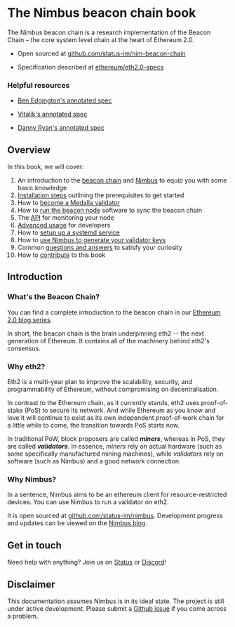 # The Nimbus beacon chain book

The Nimbus beacon chain is a research implementation of the Beacon Chain – the core system level chain at the heart of Ethereum 2.0.


- Open sourced at [github.com/status-im/nim-beacon-chain](https://github.com/status-im/nim-beacon-chain/tree/master)

- Specification described at [ethereum/eth2.0-specs](https://github.com/ethereum/eth2.0-specs/tree/v0.12.2#phase-0)


### Helpful resources
- [Ben Edgington's annotated spec](https://benjaminion.xyz/eth2-annotated-spec/phase0/beacon-chain/) 

- [Vitalik's annotated spec](https://github.com/ethereum/annotated-spec/blob/master/phase0/beacon-chain.md)
- [Danny Ryan's annotated spec](https://notes.ethereum.org/@djrtwo/Bkn3zpwxB)


## Overview

In this book, we will cover:

1. An introduction to the [beacon chain](./faq.md#whats-the-beacon-chain) and [Nimbus](./faq.md#what-is-nimbus) to equip you with some basic knowledge
2. [Installation steps](./install.md) outlining the prerequisites to get started
3. How to [become a Medalla validator](./medalla.md)
4. How to [run the beacon node](./beacon_node.md) software to sync the beacon chain
5. The [API](./api.md) for monitoring your node
6. [Advanced usage](./advanced.md) for developers
7. How to [setup up a systemd service](./beacon_node_systemd.md)
8. How to [use Nimbus to generate your validator keys](./create_wallet_and_deposit.md)
7. Common [questions and answers](./faq.md) to satisfy your curiosity
8. How to [contribute](./contribute.md) to this book


## Introduction

### What's the Beacon Chain?

You can find a complete introduction to the beacon chain in our [Ethereum 2.0 blog series](https://our.status.im/two-point-oh-the-beacon-chain/).

In short, the beacon chain is the brain underpinning eth2 -- the next generation of Ethereum. It contains all of the machinery behind eth2's consensus.


### Why eth2?

Eth2 is a multi-year plan to improve the scalability, security, and programmability of Ethereum, without compromising on decentralisation.

In contrast to the Ethereum chain, as it currently stands, eth2 uses proof-of-stake (PoS) to secure its network. And while Ethereum as you know and love it will continue to exist as its own independent proof-of-work chain for a little while to come, the transition towards PoS starts now.

In traditional PoW, block proposers are called **_miners_**, whereas in PoS, they are called **_validators_**. In essence, _miners_ rely on actual hardware (such as some specifically manufactured mining machines), while _validators_ rely on software (such as Nimbus) and a good network connection.

### Why Nimbus?

In a sentence, Nimbus aims to be an ethereum client for resource-restricted devices. You can use Nimbus to run a validator on eth2.

It is open sourced at [github.com/status-im/nimbus](github.com/status-im/nimbus). Development progress and updates can be viewed on the [Nimbus blog](https://our.status.im/tag/nimbus/).


## Get in touch

Need help with anything? Join us on [Status](https://join.status.im/nimbus-general) or [Discord](https://discord.gg/9dWwPnG)!


## Disclaimer

This documentation assumes Nimbus is in its ideal state. The project is still under active development. Please submit a [Github issue](https://github.com/status-im/nim-beacon-chain/issues) if you come across a problem.

<!-- > > > TODO:

1. fill up the gitbook content
2. write questions in the faq.md page -->
